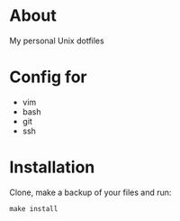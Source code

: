 About
=========
My personal Unix dotfiles

Config for
=========
- vim
- bash
- git
- ssh

Installation
=========
Clone, make a backup of your files and run:
```
make install
```
